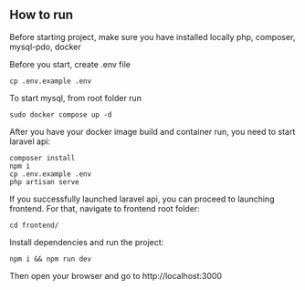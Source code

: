 ## How to run

Before starting project, make sure you have installed locally php, composer, mysql-pdo, docker

Before you start, create .env file
```
cp .env.example .env
```

To start mysql, from root folder run
```
sudo docker compose up -d
```

After you have your docker image build and container run, you need to start laravel api:
```
composer install
npm i
cp .env.example .env
php artisan serve
```

If you successfully launched laravel api, you can proceed to launching frontend.
For that, navigate to frontend root folder:
```
cd frontend/
```
Install dependencies and run the project:
```
npm i && npm run dev
```
Then open your browser and go to http://localhost:3000
